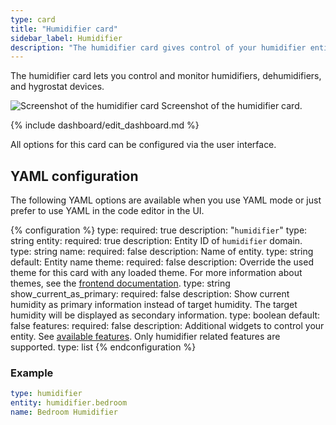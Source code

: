 ```yaml
---
type: card
title: "Humidifier card"
sidebar_label: Humidifier
description: "The humidifier card gives control of your humidifier entity, allowing you to change the target humidity and mode of the entity."
---
```


The humidifier card lets you control and monitor humidifiers, dehumidifiers, and hygrostat devices.

<p class='img'>
  <img src='/images/dashboards/humidifier_card.png' alt='Screenshot of the humidifier card'>
  Screenshot of the humidifier card.
</p>

{% include dashboard/edit_dashboard.md %}

All options for this card can be configured via the user interface.

## YAML configuration

The following YAML options are available when you use YAML mode or just prefer to use YAML in the code editor in the UI.

{% configuration %}
type:
  required: true
  description: "`humidifier`"
  type: string
entity:
  required: true
  description: Entity ID of `humidifier` domain.
  type: string
name:
  required: false
  description: Name of entity.
  type: string
  default: Entity name
theme:
  required: false
  description: Override the used theme for this card with any loaded theme. For more information about themes, see the [frontend documentation](/integrations/frontend/).
  type: string
show_current_as_primary:
  required: false
  description: Show current humidity as primary information instead of target humidity. The target humidity will be displayed as secondary information.
  type: boolean
  default: false
features:
  required: false
  description: Additional widgets to control your entity. See [available features](/dashboards/features). Only humidifier related features are supported.
  type: list
{% endconfiguration %}

### Example

```yaml
type: humidifier
entity: humidifier.bedroom
name: Bedroom Humidifier
```
